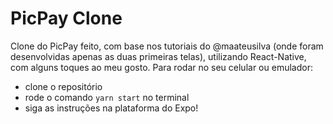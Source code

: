 # PicPay Clone
Clone do PicPay feito, com base nos tutoriais do @maateusilva (onde foram desenvolvidas apenas as duas primeiras telas), utilizando React-Native, com alguns toques ao meu gosto.
Para rodar no seu celular ou emulador: 
- clone o repositório 
- rode o comando ```yarn start``` no terminal 
- siga as instruções na plataforma do Expo!


